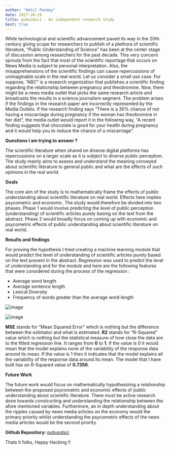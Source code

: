 ```yaml
---
author: "Akhil Pandey"
date: 2017-10-19
title: pubundsci - An independent research study
best: true
---
```


While technological and scientific advancement paved its way in the 20th century giving scope for researchers to publish of a plethora of scientific literature, “Public Understanding of Science” has been at the center stage of discussion among researchers for the past decade. This very concern sprouts from the fact that most of the scientific reportage that occurs on News Media is subject to personal interpretation. Also, the misapprehensions of the scientific findings can cause repercussions of unimaginable scale in the real world. 
Let us consider a small use case. For suppose, “ABC” is a research organization that publishes a scientific finding regarding the relationship between pregnancy and theobromine. Now, there might be a news media outlet that picks the same research article and broadcasts the results in a science journalism segment. The problem arises if the findings in the research paper are incorrectly represented by the Media Outlets. If the research finding says “There is a 30% chance of not having a miscarriage during pregnancy if the woman has theobromine in her diet”, the media outlet would report it in the following way, “A recent finding suggests that chocolate is good for your health during pregnancy and it would help you to reduce the chance of a miscarriage”. 

**Questions I am trying to answer ?**

The scientific literature when shared on diverse digital platforms has repercussions on a larger scale as it is subject to diverse public perception. The study mainly aims to assess and understand the meaning conveyed about scientific literature to general public and what are the effects of such opinions in the real world. 

**Goals**

The core aim of the study is to mathematically frame the effects of public understanding about scientific literature on real world. Effects here implies psycometric and economic. The study would therefore be divided into two phases. Phase 1 would involve predicting the level of public perception (understanding) of scientific articles purely basing on the text from the abstract. Phase 2 would broadly focus on coming up with economic and psycometric effects of public understanding about scientific literature on real world. 

**Results and findings**

For proving the hypothesis I tried creating a machine learning module that would predict the level of understanding of scientific articles purely based on the text present in the abstract. Regression was used to predict the level of understanding and for the module and here are the following features that were considered during the process of the regression : 

* Average word length
* Average sentence length
* Lexical Diversity
* Frequency of words greater than the average word length

![image](/img/pubundsci_1.png)

![image](/img/pubundsci_2.png)

**MSE** stands for “Mean Squared Error” which is nothing but the difference between the estimator and what is estimated. 
**R2** stands for “R-Squared” value which is nothing but the statistical measure of how close the data are to the fitted regression line. It ranges from **0** to **1**. If the value is 0 it would mean that the model explains none of the variability of the response data around its mean. If the value is 1 then it indicates that the model explains all the variability of the response data around its mean. 
The model that I have built has an R-Squared value of **0.7356**. 


**Future Work**

The future work would focus on mathematically hypothesizing a relationship between the proposed psycometric and economic effects of public understanding about scientific literature. There must be active research done towards constructing and understanding the relationship between the afore mentioned variables. Furthermore, an in depth understanding about the ripples caused by news media articles on the economy would the primary priority whilst understanding the psycometric effects of the news media articles would be the second priority. 

**Github Repository:**  [pubundsci](https://github.com/akhilpandey95/pubundsci)  

Thats it folks, 
Happy Hacking !! 
